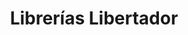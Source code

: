 ---
title: "Librerías Libertador"
url: /ciudad-autonoma-de-buenos-aires/librerias-libertador/
shop: material de oficina
---